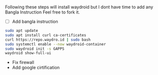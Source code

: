 Following these steps will install waydroid but I dont have time to add any Bangla Instruction 
Feel free to fork it.

- [ ] Add bangla instruction

```bash
sudo apt update
sudo apt install curl ca-certificates
curl https://repo.waydro.id | sudo bash
sudo systemctl enable --now waydroid-container
sudo waydroid init -s GAPPS
waydroid show-full-ui
```
* Fix firewall 
* Add google cirtification 